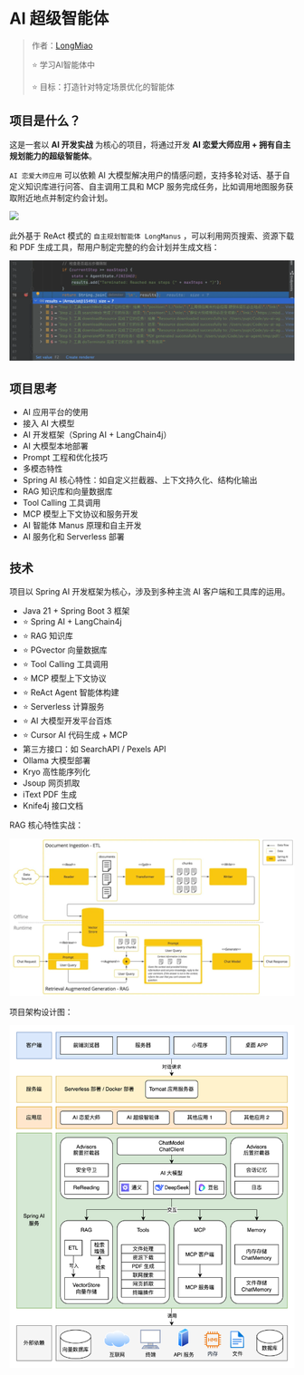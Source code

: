 # AI 超级智能体

> 作者：[LongMiao](https://github.com/LM20230311)
>
>
> ⭐️ 学习AI智能体中
> 
> ⭐️ 目标：打造针对特定场景优化的智能体
> 



## 项目是什么？

这是一套以 **AI 开发实战** 为核心的项目，将通过开发 **AI 恋爱大师应用 + 拥有自主规划能力的超级智能体**。

`AI 恋爱大师应用` 可以依赖 AI 大模型解决用户的情感问题，支持多轮对话、基于自定义知识库进行问答、自主调用工具和 MCP 服务完成任务，比如调用地图服务获取附近地点并制定约会计划。

![](https://pic.yupi.icu/1/1745225631067-44a111e1-1032-4f1c-bd69-9f08a59a654b.png)

此外基于 ReAct 模式的 `自主规划智能体 LongManus` ，可以利用网页搜索、资源下载和 PDF 生成工具，帮用户制定完整的约会计划并生成文档：

![](docs/images/自主规划debug.png)


## 项目思考

- AI 应用平台的使用
- 接入 AI 大模型
- AI 开发框架（Spring AI + LangChain4j）
- AI 大模型本地部署
- Prompt 工程和优化技巧
- 多模态特性
- Spring AI 核心特性：如自定义拦截器、上下文持久化、结构化输出
- RAG 知识库和向量数据库
- Tool Calling 工具调用
- MCP 模型上下文协议和服务开发
- AI 智能体 Manus 原理和自主开发
- AI 服务化和 Serverless 部署


## 技术

项目以 Spring AI 开发框架为核心，涉及到多种主流 AI 客户端和工具库的运用。

- Java 21 + Spring Boot 3 框架
- ⭐️ Spring AI + LangChain4j
- ⭐️ RAG 知识库
- ⭐️ PGvector 向量数据库
- ⭐ Tool Calling ️工具调用 
- ⭐️ MCP 模型上下文协议
- ⭐️ ReAct Agent 智能体构建
- ⭐️ Serverless 计算服务
- ⭐️ AI 大模型开发平台百炼
- ⭐️ Cursor AI 代码生成 + MCP
- 第三方接口：如 SearchAPI / Pexels API
- Ollama 大模型部署
- Kryo 高性能序列化
- Jsoup 网页抓取
- iText PDF 生成
- Knife4j 接口文档

RAG 核心特性实战：

![RAG 核心特性实战](./docs/images/核心特性.png)

项目架构设计图：

![AI 智能体架构图](./docs/images/AI智能体架构图.png)


